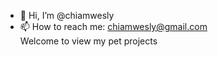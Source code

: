 - 👋 Hi, I’m @chiamwesly
- 📫 How to reach me: <a>chiamwesly@gmail.com</a><br>
Welcome to view my pet projects

<!---
chiamwesly/chiamwesly is a ✨ special ✨ repository because its `README.md` (this file) appears on your GitHub profile.
You can click the Preview link to take a look at your changes.
--->
